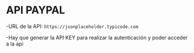 # API PAYPAL

-URL de la API: `https://jsonplaceholder.typicode.com`

-Hay que generar la API KEY para realizar la autenticación y poder acceder a la api
